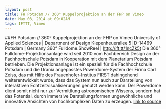 ```yaml
---
layout: post
title: FH Potsdam // 360° Kuppelprojektion an der FHP on Vimeo
date: May 03, 2014 at 09:02AM
tags: IFTTT, Vimeo
---
```

##FH Potsdam // 360° Kuppelprojektion an der FHP on Vimeo
University of Applied Sciences | Department of Design Kiepenheuerallee 5| D-14469 Potsdam | Germany 360° Fulldome.ShowReel | http://ift.tt/1ncZk5t Die 360° Fulldome-Projektionsanlage wird seit 2010 vom Fachbereich Design an der Fachhochschule Potsdam in Kooperation mit dem Planetarium Potsdam betrieben. Die Projektionsanlage ist ein speziell für die Fachhochschule Potsdam und die Urania angepasstes Powerdome-System der Firma Carl Zeiss, das mit Hilfe des Frauenhofer-Institus FIRST dahingehend weiterentwickelt wurde, dass das System nun auch zur Darstellung von interaktiven Echtzeitvisualisierungen genutzt werden kann. Der Powerdome dient somit nicht nur zur Vermittlung astronomischen Wissens, sondern hat das Potential, durch immersive Darstellungsformen ungewöhnliche und innovative Ansichten von hochkomplexen Daten zu erzeugen.
[link to source](http://ift.tt/1ncZjhN) 
